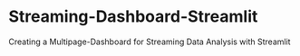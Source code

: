 # Streaming-Dashboard-Streamlit
Creating a Multipage-Dashboard for Streaming Data Analysis with Streamlit
